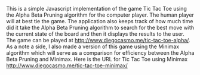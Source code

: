 This is a simple Javascript implementation of the game Tic Tac Toe using the Alpha Beta Pruning algorithm for the computer player. The human player will at best tie the game. The application also keeps track of how much time did it take the Alpha Beta Pruning algorithm to search for the best move with the current state of the board and then it displays the results to the user. The game can be played at http://www.diegocasmo.me/tic-tac-toe-alpha/.
As a note a side, I also made a version of this game using the Minimax algorithm which will serve as a comparison for efficiency between the Alpha Beta Pruning and Minimax. Here is the URL for Tic Tac Toe using Minimax http://www.diegocasmo.me/tic-tac-toe-minimax/
